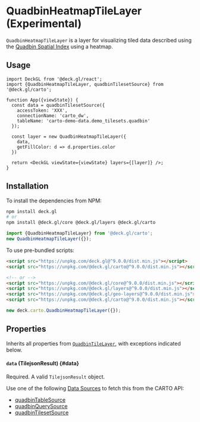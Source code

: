 # QuadbinHeatmapTileLayer (Experimental)

`QuadbinHeatmapTileLayer` is a layer for visualizing tiled data described using the [Quadbin Spatial Index](https://docs.carto.com/data-and-analysis/analytics-toolbox-for-bigquery/key-concepts/spatial-indexes#quadbin) using a heatmap. 

## Usage 

```tsx
import DeckGL from '@deck.gl/react';
import {QuadbinHeatmapTileLayer, quadbinTilesetSource} from '@deck.gl/carto';

function App({viewState}) {
  const data = quadbinTilesetSource({
    accessToken: 'XXX',
    connectionName: 'carto_dw',
    tableName: 'carto-demo-data.demo_tilesets.quadbin'
  });

  const layer = new QuadbinHeatmapTileLayer({
    data,
    getFillColor: d => d.properties.color
  })

  return <DeckGL viewState={viewState} layers={[layer]} />;
}
```

## Installation

To install the dependencies from NPM:

```bash
npm install deck.gl
# or
npm install @deck.gl/core @deck.gl/layers @deck.gl/carto
```

```js
import {QuadbinHeatmapTileLayer} from '@deck.gl/carto';
new QuadbinHeatmapTileLayer({});
```

To use pre-bundled scripts:

```html
<script src="https://unpkg.com/deck.gl@^9.0.0/dist.min.js"></script>
<script src="https://unpkg.com/@deck.gl/carto@^9.0.0/dist.min.js"></script>

<!-- or -->
<script src="https://unpkg.com/@deck.gl/core@^9.0.0/dist.min.js"></script>
<script src="https://unpkg.com/@deck.gl/layers@^9.0.0/dist.min.js"></script>
<script src="https://unpkg.com/@deck.gl/geo-layers@^9.0.0/dist.min.js"></script>
<script src="https://unpkg.com/@deck.gl/carto@^9.0.0/dist.min.js"></script>
```

```js
new deck.carto.QuadbinHeatmapTileLayer({});
```

## Properties

Inherits all properties from [`QuadbinTileLayer`](./quadbin-tile-layer.md), with exceptions indicated below.

#### `data` (TilejsonResult) {#data}

Required. A valid `TilejsonResult` object.

Use one of the following [Data Sources](./data-sources.md) to fetch this from the CARTO API:

- [quadbinTableSource](./data-sources#quadbintablesource)
- [quadbinQuerySource](./data-sources#quadbinquerysource)
- [quadbinTilesetSource](./data-sources#quadbintilesetsource)

